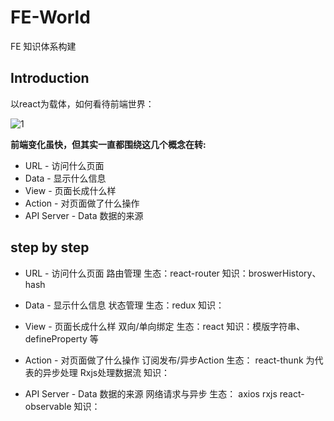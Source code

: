 # FE-World

FE 知识体系构建

## Introduction

以react为载体，如何看待前端世界：

![1](https://camo.githubusercontent.com/21740ab2fdb2ba1504678bfddf39ab9943adfa39/68747470733a2f2f6f732e616c697061796f626a656374732e636f6d2f726d73706f7274616c2f506b4a564957464a62705a63776d532e706e67)

**前端变化虽快，但其实一直都围绕这几个概念在转:**
- URL - 访问什么页面
- Data - 显示什么信息
- View - 页面长成什么样
- Action - 对页面做了什么操作
- API Server - Data 数据的来源

## step by step

- URL - 访问什么页面
    路由管理
    生态：react-router
    知识：broswerHistory、hash

- Data - 显示什么信息
状态管理
生态：redux
知识：

- View - 页面长成什么样
双向/单向绑定
生态：react
知识：模版字符串、defineProperty 等

- Action - 对页面做了什么操作
订阅发布/异步Action
生态： react-thunk 为代表的异步处理  Rxjs处理数据流
知识：

- API Server - Data 数据的来源
网络请求与异步
生态： axios rxjs react-observable
知识：
